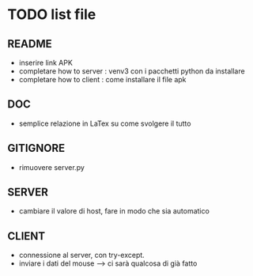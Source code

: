 # TODO list file

## README
- inserire link APK
- completare how to server : venv3 con i pacchetti python da installare
- completare how to client : come installare il file apk 

## DOC
- semplice relazione in LaTex su come svolgere il tutto

## GITIGNORE
- rimuovere server.py 

## SERVER
- cambiare il valore di host, fare in modo che sia automatico

## CLIENT
- connessione al server, con try-except.
- inviare i dati del mouse --> ci sarà qualcosa di già fatto